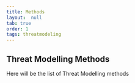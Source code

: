 ```yaml
---
title: Methods
layout:  null
tab: true
order: 1
tags: threatmodeling
---
```


## Threat Modelling Methods

Here will be the list of Threat Modelling methods

